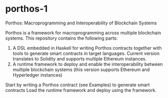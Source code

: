 # porthos-1
Porthos: Macroprogramming and Interoperability of Blockchain Systems

Porthos is a framework for macroprogramming across multiple blockchain systems.  This repository contains the following parts:
1. A DSL embedded in Haskell for writing Porthos contracts together with tools to generate smart contracts in target languages.  Current version translates to Solidity and supports multiple Ethereum instances.
2. A runtime framework to deploy and enable the interoperability between multiple blockchain systems (this version supports Ethereum and Hyperledger instances)

Start by writing a Porthos contract (see Examples) to generate smart contracts
Load the runtime framework and deploy using the framework.

